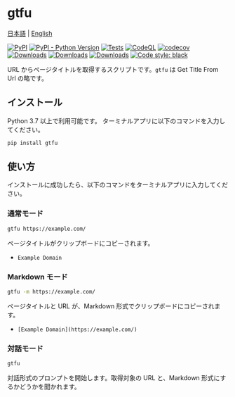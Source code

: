 # gtfu

[日本語](https://github.com/seijinrosen/gtfu/blob/main/README.ja.md) |
[English](https://github.com/seijinrosen/gtfu/blob/main/README.md)

[![PyPI](https://img.shields.io/pypi/v/gtfu)](https://pypi.python.org/pypi/gtfu)
[![PyPI - Python Version](https://img.shields.io/pypi/pyversions/gtfu)](https://pypi.python.org/pypi/gtfu)
[![Tests](https://github.com/seijinrosen/gtfu/actions/workflows/tests.yml/badge.svg)](https://github.com/seijinrosen/gtfu/actions/workflows/tests.yml)
[![CodeQL](https://github.com/seijinrosen/gtfu/actions/workflows/codeql-analysis.yml/badge.svg)](https://github.com/seijinrosen/gtfu/actions/workflows/codeql-analysis.yml)
[![codecov](https://codecov.io/gh/seijinrosen/gtfu/branch/main/graph/badge.svg)](https://codecov.io/gh/seijinrosen/gtfu)
[![Downloads](https://pepy.tech/badge/gtfu)](https://pepy.tech/project/gtfu)
[![Downloads](https://pepy.tech/badge/gtfu/month)](https://pepy.tech/project/gtfu)
[![Downloads](https://pepy.tech/badge/gtfu/week)](https://pepy.tech/project/gtfu)
[![Code style: black](https://img.shields.io/badge/code%20style-black-000000.svg)](https://github.com/psf/black)

URL からページタイトルを取得するスクリプトです。`gtfu` は Get Title From Url の略です。

## インストール

Python 3.7 以上で利用可能です。
ターミナルアプリに以下のコマンドを入力してください。

```sh
pip install gtfu
```

## 使い方

インストールに成功したら、以下のコマンドをターミナルアプリに入力してください。

### 通常モード

```sh
gtfu https://example.com/
```

ページタイトルがクリップボードにコピーされます。

- `Example Domain`

### Markdown モード

```sh
gtfu -m https://example.com/
```

ページタイトルと URL が、Markdown 形式でクリップボードにコピーされます。

- `[Example Domain](https://example.com/)`

### 対話モード

```sh
gtfu
```

対話形式のプロンプトを開始します。取得対象の URL と、Markdown 形式にするかどうかを聞かれます。
